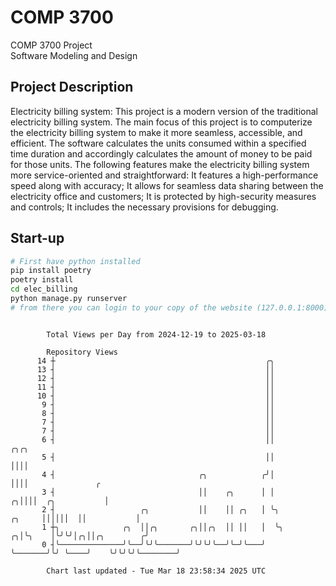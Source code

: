 # COMP 3700
COMP 3700 Project  
Software Modeling and Design
## Project Description
Electricity billing system: This project is a modern version of the traditional electricity billing system. The main focus of this project is to computerize the electricity billing system to make it more seamless, accessible, and efficient. The software calculates the units consumed within a specified time duration and accordingly calculates the amount of money to be paid for those units. The following features make the electricity billing system more service-oriented and straightforward: It features a high-performance speed along with accuracy; It allows for seamless data sharing between the electricity office and customers; It is protected by high-security measures and controls; It includes the necessary provisions for debugging.

## Start-up
```bash
# First have python installed
pip install poetry
poetry install
cd elec_billing
python manage.py runserver
# from there you can login to your copy of the website (127.0.0.1:8000), default creds are admin/admin
```

```

        Total Views per Day from 2024-12-19 to 2025-03-18

        Repository Views
      14 ┼                                               ╭╮
      13 ┤                                               ││
      12 ┤                                               ││
      11 ┤                                               ││
      10 ┤                                               ││
       9 ┤                                               ││
       8 ┤                                               ││
       7 ┤                                               ││
       7 ┤                                               ││
       6 ┤                                               ││                    ╭╮╭╮
       5 ┤                                               ││                    ││││
       4 ┤                                ╭╮            ╭╯│                    ││││               ╭
       3 ┤                                ││    ╭╮      │ │                  ╭╮││││  ╭╮           │
       2 ┤                   ╭╮           ││    ││ ╭╮   │ ╰╮          ╭╮     ││││││  ││           │
       1 ┼╮              ╭╮  ││╭╮       ╭╮││╭╮  ││ ││   │  ╰╮       ╭╮│╰╮    │╰╯╰╯│╭╮││╭╮        ╭╯
       0 ┤╰──────────────╯╰──╯╰╯╰───────╯╰╯╰╯╰──╯╰─╯╰───╯   ╰───────╯╰╯ ╰────╯    ╰╯╰╯╰╯╰────────╯

        Chart last updated - Tue Mar 18 23:58:34 2025 UTC
        
```

